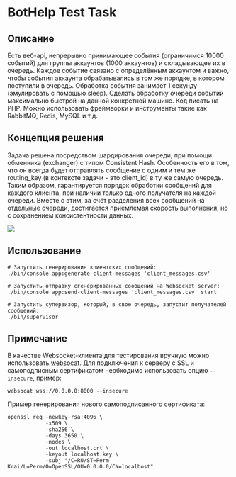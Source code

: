 # BotHelp Test Task
## Описание
Есть веб-api, непрерывно принимающее события (ограничимся 10000 событий) для группы аккаунтов (1000 аккаунтов)
и складывающее их в очередь. Каждое событие связано с определённым аккаунтом и важно, чтобы события аккаунта
обрабатывались в том же порядке, в котором поступили в очередь. Обработка события занимает 1 секунду
(эмулировать с помощью sleep). Сделать обработку очереди событий максимально быстрой на данной конкретной машине.
Код писать на PHP. Можно использовать фреймворки и инструменты такие как RabbitMQ, Redis, MySQL и т.д.

## Концепция решения
Задача решена посредством шардирования очереди, при помощи обменника (exchanger) с типом Consistent Hash.
Особенность его в том, что он всегда будет отправлять сообщение с одним и тем же routing_key
(в контексте задачи - это client_id) в ту же самую очередь. Таким образом, гарантируется порядок обработки
сообщений для каждого клиента, при наличии только одного получателя на каждой очереди. Вместе с этим, за счёт
разделения всех сообщений на отдельные очереди, достигается приемлемая скорость выполнения, но с сохранением
консистентности данных.

![](https://i.imgur.com/saTA9Hk.jpg)

## Использование
```shell
# Запустить генерирование клиентских сообщений:
./bin/console app:generate-client-messages 'client_messages.csv'

# Запустить отправку сгенерированных сообщений на Websocket server:
./bin/console app:send-client-messages 'client_messages.csv' start

# Запустить супервизор, который, в свою очередь, запустит получателей сообщений:
./bin/supervisor
```

## Примечание
В качестве Websocket-клиента для тестирования вручную можно использовать [websocat](https://github.com/vi/websocat).
Для подключения к серверу с SSL и самоподписным сертификатом необходимо использовать опцию `--insecure`, пример:

```shell
websocat wss://0.0.0.0:8000 --insecure
```

Пример генерирования нового самоподписанного сертификата:
```shell
openssl req -newkey rsa:4096 \
            -x509 \
            -sha256 \
            -days 3650 \
            -nodes \
            -out localhost.crt \
            -keyout localhost.key \
            -subj "/C=RU/ST=Perm Krai/L=Perm/O=OpenSSL/OU=0.0.0.0/CN=localhost"
```
